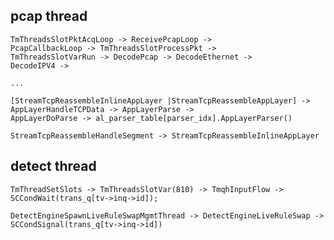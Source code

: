 ## pcap thread
    TmThreadsSlotPktAcqLoop -> ReceivePcapLoop ->
    PcapCallbackLoop -> TmThreadsSlotProcessPkt ->
    TmThreadsSlotVarRun -> DecodePcap -> DecodeEthernet ->
    DecodeIPV4 ->

    ...

    [StreamTcpReassembleInlineAppLayer |StreamTcpReassembleAppLayer] -> AppLayerHandleTCPData -> AppLayerParse ->
    AppLayerDoParse -> al_parser_table[parser_idx].AppLayerParser()

    StreamTcpReassembleHandleSegment -> StreamTcpReassembleInlineAppLayer


## detect thread

    TmThreadSetSlots -> TmThreadsSlotVar(810) -> TmqhInputFlow -> SCCondWait(trans_q[tv->inq->id]);

    DetectEngineSpawnLiveRuleSwapMgmtThread -> DetectEngineLiveRuleSwap -> SCCondSignal(trans_q[tv->inq->id])
